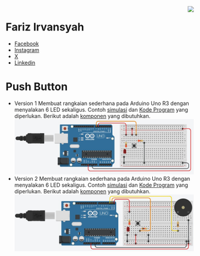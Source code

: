 <img src="https://content.arduino.cc/website/Arduino_logo_teal.svg" height="100" align="right" />

# Fariz Irvansyah

- [Facebook](https://www.facebook.com/farizirvansyah) 
- [Instagram](https://www.instagram.com/farizirvansyah/)
- [X](https://twitter.com/farizirvansyah)
- [Linkedin](https://www.linkedin.com/in/farizirvansyah/)

# Push Button
- Version 1
Membuat rangkaian sederhana pada Arduino Uno R3 dengan menyalakan 6 LED sekaligus. Contoh [simulasi](https://www.tinkercad.com/things/29S2wUtBkVX-push-button-v1?sharecode=QKKGz29hp5OMlif2V8I2-XmSqpCpl578Q9EvitA-Au4) dan [Kode Program](/Advance%20LED/Push%20Button/V1/V1.ino) yang diperlukan. Berikut adalah [komponen](/Advance%LED/Push%Button/V1/V1.csv) yang dibutuhkan.
![](/Advance%20LED/Push%20Button/V1/V1.png)
- Version 2
Membuat rangkaian sederhana pada Arduino Uno R3 dengan menyalakan 6 LED sekaligus. Contoh [simulasi](https://www.tinkercad.com/things/0PtVWUsNuts-push-button-v2?sharecode=nQZbNQOp1Gxd30Oirw7t_K9n3lb15Ohgua7l-GMe2j0) dan [Kode Program](/Advance%20LED/Push%20Button/V2/V2.ino) yang diperlukan. Berikut adalah [komponen](/Advance%LED/Push%Button/V2/V2.csv) yang dibutuhkan.
![](/Advance%20LED/Push%20Button/V2/V2.png)
